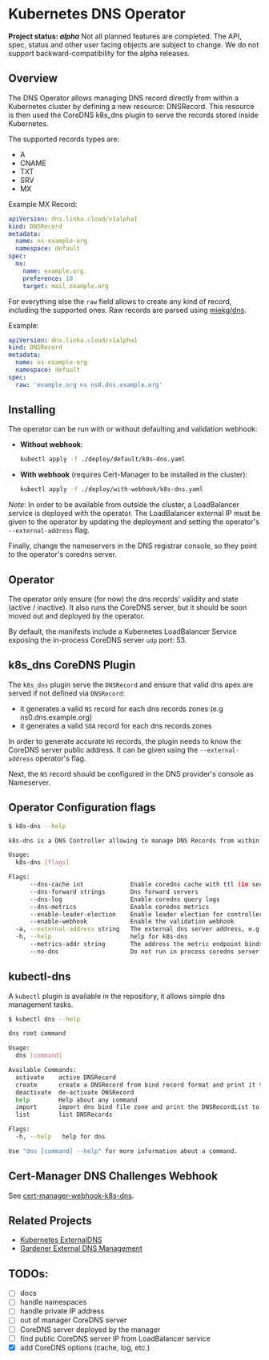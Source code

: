 # Kubernetes DNS Operator

**Project status: *alpha*** 
Not all planned features are completed. 
The API, spec, status and other user facing objects are subject to change. 
We do not support backward-compatibility for the alpha releases.

## Overview

The DNS Operator allows managing DNS record directly from within a Kubernetes cluster by defining a new resource: DNSRecord.
This resource is then used the CoreDNS k8s_dns plugin to serve the records stored inside Kubernetes.

The supported records types are:
- A
- CNAME
- TXT
- SRV
- MX

Example MX Record:
```yaml
apiVersion: dns.linka.cloud/v1alpha1
kind: DNSRecord
metadata:
  name: ns-example-org
  namespace: default
spec:
  mx:
    name: example.org.
    preference: 10
    target: mail.example.org
```

For everything else the `raw` field allows to create any kind of record, including the supported ones.
Raw records are parsed using [miekg/dns](https://godoc.org/github.com/miekg/dns).

Example:
```yaml
apiVersion: dns.linka.cloud/v1alpha1
kind: DNSRecord
metadata:
  name: ns-example-org
  namespace: default
spec:
  raw: 'example.org ns ns0.dns.example.org'
```

## Installing

The operator can be run with or without defaulting and validation webhook:

- **Without webhook**:

    ```bash
    kubectl apply -f ./deploy/default/k8s-dns.yaml
    ```

- **With webhook** (requires Cert-Manager to be installed in the cluster):
    ```bash
    kubectl apply -f ./deploy/with-webhook/k8s-dns.yaml
    ```

*Note*:
In order to be available from outside the cluster, a LoadBalancer service is deployed with the operator.
The LoadBalancer external IP must be given to the operator by updating the deployment 
and setting the operator's `--external-address` flag.

Finally, change the nameservers in the DNS registrar console, so they point to the operator's 
coredns server.

## Operator

The operator only ensure (for now) the dns records' validity and state (active / inactive).
It also runs the CoreDNS server, but it should be soon moved out and deployed by the operator.

By default, the manifests include a Kubernetes LoadBalancer Service exposing the in-process CoreDNS server
`udp` port: 53.

## k8s_dns CoreDNS Plugin
The `k8s_dns` plugin serve the `DNSRecord` and ensure that valid dns apex are served if not defined via `DNSRecord`:
- it generates a valid `NS` record for each dns records zones (e.g ns0.dns.example.org)
- it generates a valid `SOA` record for each dns records zones

In order to generate accurate `NS` records, the plugin needs to know the CoreDNS server public address.
It can be given using the `--external-address` operator's flag.

Next, the `NS` record should be configured in the DNS provider's console as Nameserver.

## Operator Configuration flags

```bash
$ k8s-dns --help

k8s-dns is a DNS Controller allowing to manage DNS Records from within a Kubernetes cluster

Usage:
  k8s-dns [flags]

Flags:
      --dns-cache int             Enable coredns cache with ttl (in seconds)
      --dns-forward strings       Dns forward servers
      --dns-log                   Enable coredns query logs
      --dns-metrics               Enable coredns metrics
      --enable-leader-election    Enable leader election for controller manager. Enabling this will ensure there is only one active controller manager.
      --enable-webhook            Enable the validation webhook
  -a, --external-address string   The external dns server address, e.g the loadbalancer service IP (default "127.0.0.1")
  -h, --help                      help for k8s-dns
      --metrics-addr string       The address the metric endpoint binds to. (default ":8080")
      --no-dns                    Do not run in process coredns server
```

## kubectl-dns

A `kubectl` plugin is available in the repository, it allows simple dns management tasks.

```bash
$ kubectl dns --help

dns root command

Usage:
  dns [command]

Available Commands:
  activate    active DNSRecord
  create      create a DNSRecord from bind record format and print it to stdout
  deactivate  de-activate DNSRecord
  help        Help about any command
  import      import dns bind file zone and print the DNSRecordList to stdout
  list        list DNSRecords

Flags:
  -h, --help   help for dns

Use "dns [command] --help" for more information about a command.

```

## Cert-Manager DNS Challenges Webhook

See [cert-manager-webhook-k8s-dns](https://github.com/linka-cloud/cert-manager-webhook-k8s-dns).

## Related Projects

- [Kubernetes ExternalDNS](https://github.com/kubernetes-sigs/external-dns)
- [Gardener External DNS Management](https://github.com/gardener/external-dns-management)

## TODOs:
- [ ] docs
- [ ] handle namespaces
- [ ] handle private IP address
- [ ] out of manager CoreDNS server
- [ ] CoreDNS server deployed by the manager
- [ ] find public CoreDNS server IP from LoadBalancer service
- [x] add CoreDNS options (cache, log, etc.)
